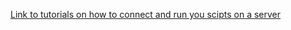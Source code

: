 [Link to tutorials on how to connect and run you scipts on a server](https://drive.switch.ch/index.php/s/uZQpjqkURPk30Xm)
